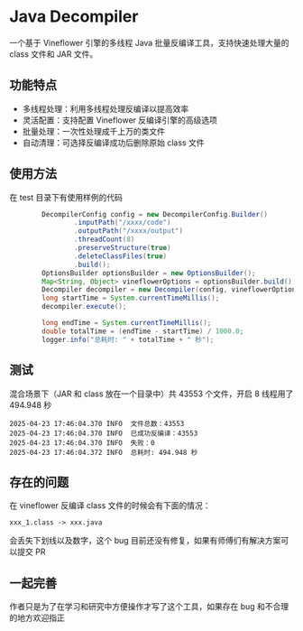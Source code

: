 # Java Decompiler
一个基于 Vineflower 引擎的多线程 Java 批量反编译工具，支持快速处理大量的 class 文件和 JAR 文件。

## 功能特点

- 多线程处理：利用多线程处理反编译以提高效率
- 灵活配置：支持配置 Vineflower 反编译引擎的高级选项
- 批量处理：一次性处理成千上万的类文件
- 自动清理：可选择反编译成功后删除原始 class 文件

## 使用方法

在 test 目录下有使用样例的代码
```java
        DecompilerConfig config = new DecompilerConfig.Builder()
                .inputPath("/xxxx/code")
                .outputPath("/xxxx/output")
                .threadCount(8)
                .preserveStructure(true)
                .deleteClassFiles(true)
                .build();
        OptionsBuilder optionsBuilder = new OptionsBuilder();
        Map<String, Object> vineflowerOptions = optionsBuilder.build();
        Decompiler decompiler = new Decompiler(config, vineflowerOptions);
        long startTime = System.currentTimeMillis();
        decompiler.execute();

        long endTime = System.currentTimeMillis();
        double totalTime = (endTime - startTime) / 1000.0;
        logger.info("总耗时: " + totalTime + " 秒");
```

## 测试
混合场景下（JAR 和 class 放在一个目录中）共 43553 个文件，开启 8 线程用了 494.948 秒
```text
2025-04-23 17:46:04.370 INFO  文件总数：43553
2025-04-23 17:46:04.370 INFO  已成功反编译：43553
2025-04-23 17:46:04.370 INFO  失败：0
2025-04-23 17:46:04.372 INFO  总耗时: 494.948 秒
```

## 存在的问题

在 vineflower 反编译 class 文件的时候会有下面的情况：
```test
xxx_1.class -> xxx.java
```
会丢失下划线以及数字，这个 bug 目前还没有修复，如果有师傅们有解决方案可以提交 PR

## 一起完善
作者只是为了在学习和研究中方便操作才写了这个工具，如果存在 bug 和不合理的地方欢迎指正